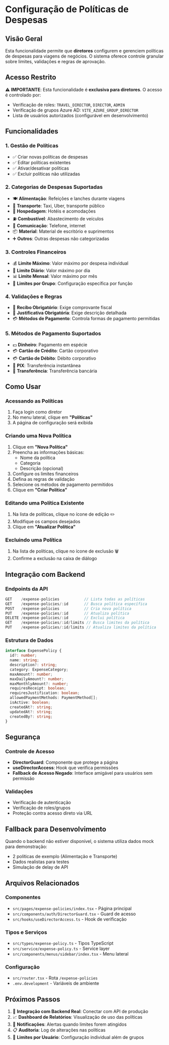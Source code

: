 # Configuração de Políticas de Despesas

## Visão Geral

Esta funcionalidade permite que **diretores** configurem e gerenciem políticas de despesas para viagens de negócios. O sistema oferece controle granular sobre limites, validações e regras de aprovação.

## Acesso Restrito

⚠️ **IMPORTANTE**: Esta funcionalidade é **exclusiva para diretores**. O acesso é controlado por:

- Verificação de roles: `TRAVEL_DIRECTOR`, `DIRECTOR`, `ADMIN`
- Verificação de grupos Azure AD: `VITE_AZURE_GROUP_DIRECTOR`
- Lista de usuários autorizados (configurável em desenvolvimento)

## Funcionalidades

### 1. Gestão de Políticas
- ✅ Criar novas políticas de despesas
- ✅ Editar políticas existentes
- ✅ Ativar/desativar políticas
- ✅ Excluir políticas não utilizadas

### 2. Categorias de Despesas Suportadas
- 🍽️ **Alimentação**: Refeições e lanches durante viagens
- 🚗 **Transporte**: Taxi, Uber, transporte público
- 🏨 **Hospedagem**: Hotéis e acomodações
- ⛽ **Combustível**: Abastecimento de veículos
- 📱 **Comunicação**: Telefone, internet
- 📦 **Material**: Material de escritório e suprimentos
- ➕ **Outros**: Outras despesas não categorizadas

### 3. Controles Financeiros
- 💰 **Limite Máximo**: Valor máximo por despesa individual
- 📅 **Limite Diário**: Valor máximo por dia
- 📊 **Limite Mensal**: Valor máximo por mês
- 🎯 **Limites por Grupo**: Configuração específica por função

### 4. Validações e Regras
- 🧾 **Recibo Obrigatório**: Exige comprovante fiscal
- 📝 **Justificativa Obrigatória**: Exige descrição detalhada
- 💳 **Métodos de Pagamento**: Controla formas de pagamento permitidas

### 5. Métodos de Pagamento Suportados
- 💵 **Dinheiro**: Pagamento em espécie
- 💳 **Cartão de Crédito**: Cartão corporativo
- 💳 **Cartão de Débito**: Débito corporativo
- 📱 **PIX**: Transferência instantânea
- 🏦 **Transferência**: Transferência bancária

## Como Usar

### Acessando as Políticas
1. Faça login como diretor
2. No menu lateral, clique em **"Políticas"**
3. A página de configuração será exibida

### Criando uma Nova Política
1. Clique em **"Nova Política"**
2. Preencha as informações básicas:
   - Nome da política
   - Categoria
   - Descrição (opcional)
3. Configure os limites financeiros
4. Defina as regras de validação
5. Selecione os métodos de pagamento permitidos
6. Clique em **"Criar Política"**

### Editando uma Política Existente
1. Na lista de políticas, clique no ícone de edição ✏️
2. Modifique os campos desejados
3. Clique em **"Atualizar Política"**

### Excluindo uma Política
1. Na lista de políticas, clique no ícone de exclusão 🗑️
2. Confirme a exclusão na caixa de diálogo

## Integração com Backend

### Endpoints da API
```typescript
GET    /expense-policies           // Lista todas as políticas
GET    /expense-policies/:id       // Busca política específica
POST   /expense-policies           // Cria nova política
PUT    /expense-policies/:id       // Atualiza política
DELETE /expense-policies/:id       // Exclui política
GET    /expense-policies/:id/limits // Busca limites da política
PUT    /expense-policies/:id/limits // Atualiza limites da política
```

### Estrutura de Dados
```typescript
interface ExpensePolicy {
  id?: number;
  name: string;
  description?: string;
  category: ExpenseCategory;
  maxAmount?: number;
  maxDailyAmount?: number;
  maxMonthlyAmount?: number;
  requiresReceipt: boolean;
  requiresJustification: boolean;
  allowedPaymentMethods: PaymentMethod[];
  isActive: boolean;
  createdAt?: string;
  updatedAt?: string;
  createdBy?: string;
}
```

## Segurança

### Controle de Acesso
- **DirectorGuard**: Componente que protege a página
- **useDirectorAccess**: Hook que verifica permissões
- **Fallback de Acesso Negado**: Interface amigável para usuários sem permissão

### Validações
- Verificação de autenticação
- Verificação de roles/grupos
- Proteção contra acesso direto via URL

## Fallback para Desenvolvimento

Quando o backend não estiver disponível, o sistema utiliza dados mock para demonstração:
- 2 políticas de exemplo (Alimentação e Transporte)
- Dados realistas para testes
- Simulação de delay de API

## Arquivos Relacionados

### Componentes
- `src/pages/expense-policies/index.tsx` - Página principal
- `src/components/auth/DirectorGuard.tsx` - Guard de acesso
- `src/hooks/useDirectorAccess.ts` - Hook de verificação

### Tipos e Serviços
- `src/types/expense-policy.ts` - Tipos TypeScript
- `src/service/expense-policy.ts` - Service layer
- `src/components/menus/sidebar/index.tsx` - Menu lateral

### Configuração
- `src/router.tsx` - Rota `/expense-policies`
- `.env.development` - Variáveis de ambiente

## Próximos Passos

1. 🔄 **Integração com Backend Real**: Conectar com API de produção
2. 📈 **Dashboard de Relatórios**: Visualização de uso das políticas
3. 🔔 **Notificações**: Alertas quando limites forem atingidos
4. 📋 **Auditoria**: Log de alterações nas políticas
5. 🎯 **Limites por Usuário**: Configuração individual além de grupos
